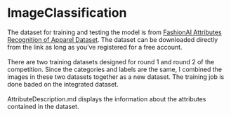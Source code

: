 # ImageClassification
The dataset for training and testing the model is from [FashionAI Attributes Recognition of Apparel Dataset](https://tianchi.aliyun.com/dataset/136948). The dataset can be downloaded directly from the link as long as you’ve registered for a free account.<br>
<br>
There are two training datasets designed for round 1 and round 2 of the competition. Since the categories and labels are the same, I combined the images in these two datasets together as a new dataset. The training job is done baded on the integrated dataset.  
<br>
AttributeDescription.md displays the information about the attributes contained in the dataset.
